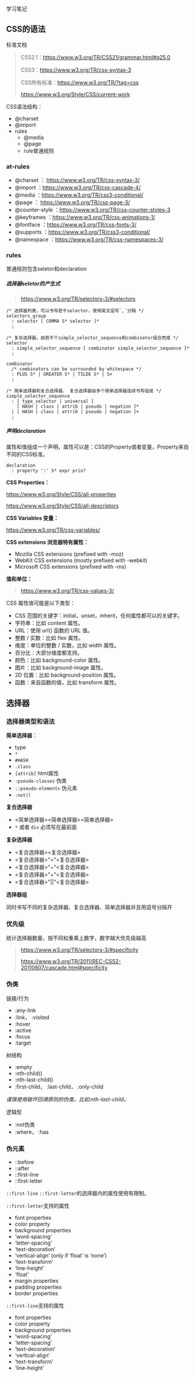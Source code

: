 学习笔记

## CSS的语法

标准文档

> CSS2.1：https://www.w3.org/TR/CSS21/grammar.html#q25.0
>
> CSS3：https://www.w3.org/TR/css-syntax-3
>
> CSS所有标准：https://www.w3.org/TR/?tag=css
>
> https://www.w3.org/Style/CSS/current-work

CSS语法结构：
- @charset
- @import
- rules
  - @media
  - @page
  - rule普通规则

### at-rules
- @charset ： https://www.w3.org/TR/css-syntax-3/
- @import ：https://www.w3.org/TR/css-cascade-4/
- @media ：https://www.w3.org/TR/css3-conditional/
- @page ： https://www.w3.org/TR/css-page-3/
- @counter-style ：https://www.w3.org/TR/css-counter-styles-3
- @keyframes ：https://www.w3.org/TR/css-animations-1/
- @fontface ：https://www.w3.org/TR/css-fonts-3/
- @supports ：https://www.w3.org/TR/css3-conditional/
- @namespace ：https://www.w3.org/TR/css-namespaces-3/

### rules

普通规则包含seletor和declaration

##### 选择器seletor的产生式

> https://www.w3.org/TR/selectors-3/#selectors

```text
/* 选择器列表，可以书写若干selector，使用英文逗号`,`分隔 */
selectors_group
  : selector [ COMMA S* selector ]*
  ;

/* 复杂选择器，由若干个simple_selector_sequence和combinator组合而成 */
selector
  : simple_selector_sequence [ combinator simple_selector_sequence ]*
  ;

combinator
  /* combinators can be surrounded by whitespace */
  : PLUS S* | GREATER S* | TILDE S* | S+
  ;

/* 简单选择器和复合选择器， 复合选择器由多个简单选择器连续书写组成 */
simple_selector_sequence
  : [ type_selector | universal ]
    [ HASH | class | attrib | pseudo | negation ]*
  | [ HASH | class | attrib | pseudo | negation ]+
  ;
```

##### 声明declaration

属性和值组成一个声明，属性可以是：CSS的Property或者变量，Property来自不同的CSS标准。
```text
declaration
  : property ':' S* expr prio?
```

**CSS Properties：**

https://www.w3.org/Style/CSS/all-properties

https://www.w3.org/Style/CSS/all-descriptors

**CSS Variables 变量：**

https://www.w3.org/TR/css-variables/

**CSS extensions 浏览器特有属性：**
- Mozilla CSS extensions (prefixed with -moz)
- WebKit CSS extensions (mostly prefixed with -webkit)
- Microsoft CSS extensions (prefixed with -ms)

**值和单位：**

> https://www.w3.org/TR/css-values-3/

CSS 属性值可能是以下类型：

- CSS 范围的关键字：initial，unset，inherit，任何属性都可以的关键字。
- 字符串：比如 content 属性。
- URL：使用 url() 函数的 URL 值。
- 整数 / 实数：比如 flex 属性。
- 维度：单位的整数 / 实数，比如 width 属性。
- 百分比：大部分维度都支持。
- 颜色：比如 background-color 属性。
- 图片：比如 background-image 属性。
- 2D 位置：比如 background-position 属性。
- 函数：来自函数的值，比如 transform 属性。

## 选择器


### 选择器类型和语法

**简单选择器**：

- type
- `*`
- `#HASH`
- `.class`
- `[attrib]` html属性
- `:pseudo-classes` 伪类
- `::pseudo-elements` 伪元素
- `:not()`

**复合选择器**

- <简单选择器><简单选择器><简单选择器>
- `*` 或者 `div` 必须写在最前面

**复杂选择器**

- <复合选择器><sp><复合选择器>
- <复合选择器>">"<复合选择器>
- <复合选择器>"~"<复合选择器>
- <复合选择器>"+"<复合选择器>
- <复合选择器>"||"<复合选择器>

**选择器组**

同时书写不同的复杂选择器、复合选择器、简单选择器并且用逗号分隔开

### 优先级

统计选择器数量，按不同权重乘上数字，数字越大优先级越高

> https://www.w3.org/TR/selectors-3/#specificity
> 
> https://www.w3.org/TR/2011/REC-CSS2-20110607/cascade.html#specificity

### 伪类

链接/行为
- :any-link
- :link， :visited
- :hover
- :active
- :focus
- :target

树结构
- :empty
- :nth-child()
- :nth-last-child()
- :first-child， :last-child， :only-child

*谨慎使用破坏回溯原则的伪类，比如:nth-last-child。*

逻辑型
- :not伪类
- :where， :has

### 伪元素
- ::before
- ::after
- ::first-line
- ::first-letter

`::first-line` `::first-letter`的选择器内的属性使用有限制。

`::first-letter`支持的属性
- font properties
- color property
- background properties
- ‘word-spacing’
- ‘letter-spacing’
- ‘text-decoration’
- ‘vertical-align’ (only if ‘float’ is ‘none’)
- ‘text-transform’
- ‘line-height’
- ‘float’
- margin properties
- padding properties
- border properties


`::first-line`支持的属性
- font properties
- color property
- background properties
- ‘word-spacing’
- ‘letter-spacing’
- ‘text-decoration’
- ‘vertical-align’
- ‘text-transform’
- ‘line-height’
